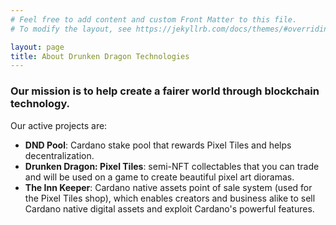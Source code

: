```yaml
---
# Feel free to add content and custom Front Matter to this file.
# To modify the layout, see https://jekyllrb.com/docs/themes/#overriding-theme-defaults

layout: page 
title: About Drunken Dragon Technologies
---
```


### Our mission is to help create a fairer world through blockchain technology. 

Our active projects are:

* **DND Pool**: Cardano stake pool that rewards Pixel Tiles and helps decentralization.
* **Drunken Dragon: Pixel Tiles**: semi-NFT collectables that you can trade and will be used on a game to create beautiful pixel art dioramas.
* **The Inn Keeper**: Cardano native assets point of sale system (used for the Pixel Tiles shop), which enables creators and business alike to sell Cardano native digital assets and exploit Cardano's powerful features.